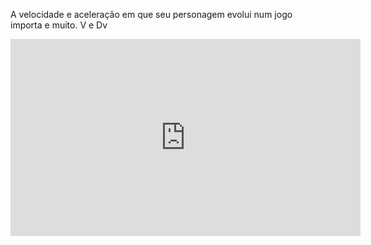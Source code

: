 A velocidade e aceleração em que seu personagem evolui num jogo importa e muito.
V e Dv
<iframe width="560" height="315" src="https://www.youtube.com/embed/B9iuOyvfSe8?si=wbh9G_85Poz9BM6x" title="YouTube video player" frameborder="0" allow="accelerometer; autoplay; clipboard-write; encrypted-media; gyroscope; picture-in-picture; web-share" referrerpolicy="strict-origin-when-cross-origin" allowfullscreen></iframe>
